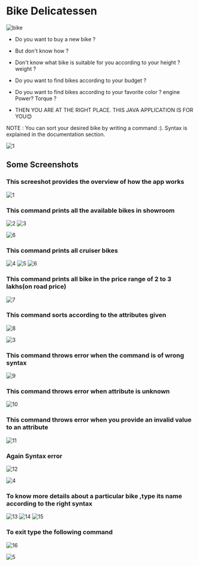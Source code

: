# Bike Delicatessen

![bike](https://user-images.githubusercontent.com/64036703/126870589-013f76f0-782c-4e6e-962a-0fdde0265909.jpg)


* Do you want to buy a new bike ? 


* But don't know how ?


* Don't know what bike is suitable for you according to your height ? weight ?


* Do you want to find bikes according to your budget ? 


* Do you want to find bikes according to your favorite color ? engine Power? Torque ? 


* THEN YOU ARE AT THE RIGHT PLACE. THIS JAVA APPLICATION IS FOR YOU😊

NOTE : You can sort your desired bike by writing a command :). Syntax is explained in the documentation section.

![1](https://user-images.githubusercontent.com/64036703/126871019-8d88b527-e207-4873-8aa2-0fbee81dae9f.jpg)

## Some Screenshots

### This screeshot provides the overview of how the app works
![1](https://user-images.githubusercontent.com/64036703/126551657-6c794cad-f49f-4963-9b42-abbc1cc45a3f.png)

### This command prints all the available bikes in showroom
![2](https://user-images.githubusercontent.com/64036703/126551662-ce4c5189-8c3e-4d2c-80dd-b4a5d40e9f9f.png)
![3](https://user-images.githubusercontent.com/64036703/126551665-808f8cc1-40be-4efc-9536-cf17bb5f6e2c.png)

![6](https://user-images.githubusercontent.com/64036703/126871098-fe13fb57-0b6d-457b-8b35-6853a4f31be6.jpg)

### This command prints all cruiser bikes
![4](https://user-images.githubusercontent.com/64036703/126551666-f759eec7-16da-4968-b1b3-0dd4ebf0c150.png)
![5](https://user-images.githubusercontent.com/64036703/126551667-d8f999e2-ae40-492c-9e15-ce64d3f3ae4c.png)
![6](https://user-images.githubusercontent.com/64036703/126551668-8b4a8158-ce74-477e-98ba-41edae909bfc.png)

### This command prints all bike in the price range of 2 to 3 lakhs(on road price)
![7](https://user-images.githubusercontent.com/64036703/126551672-2ee6a9af-d0f4-4f3e-b4bb-b5ef7a1e8019.png)

### This command sorts according to the attributes given
![8](https://user-images.githubusercontent.com/64036703/126551674-0bbc6b27-7867-4084-bb9f-db80b5b1ebb2.png)

![3](https://user-images.githubusercontent.com/64036703/126871005-b2c0727a-5434-4ba8-91f7-c0ffe74e3388.jpg)

### This command throws error when the command is of wrong syntax
![9](https://user-images.githubusercontent.com/64036703/126551677-cf66d908-a6cc-41aa-ae1c-914ba2e4e976.png)

### This command throws error when attribute is unknown
![10](https://user-images.githubusercontent.com/64036703/126551678-d1cda707-7066-4cec-8843-375a9403dd8b.png)

### This command throws error when you provide an invalid value to an attribute
![11](https://user-images.githubusercontent.com/64036703/126551681-3a0e92c5-5ca5-4591-8367-d76f3c62a2d1.png)

### Again Syntax error
![12](https://user-images.githubusercontent.com/64036703/126551683-86c7893b-745a-44fd-9af0-68bb6e65ed9b.png)

![4](https://user-images.githubusercontent.com/64036703/126870982-03f94104-dd46-4e4d-b801-20ac609198d1.jpg)

### To know more details about a particular bike ,type its name according to the right syntax
![13](https://user-images.githubusercontent.com/64036703/126551684-18364997-76a5-46fa-8bec-8aa593eb1098.png)
![14](https://user-images.githubusercontent.com/64036703/126551687-fdf87f59-3828-4d11-81f0-5dbaf887ef1d.png)
![15](https://user-images.githubusercontent.com/64036703/126551689-f7ef7941-24c6-45e6-a7a9-7e8c056cce92.png)

### To exit type the following command
![16](https://user-images.githubusercontent.com/64036703/126551691-1f9010cd-7363-4986-93c4-1fa5ba89549c.png)

![5](https://user-images.githubusercontent.com/64036703/126870970-8c449447-36b0-4d2f-a489-ce7060f65ea9.jpg)


